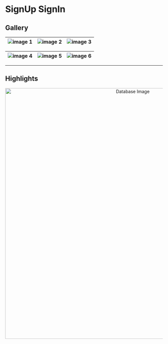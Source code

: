 # **SignUp SignIn**

## **Gallery**

| ![image 1](https://github.com/user-attachments/assets/eeceb1fb-ec29-44b3-8547-21d22e62cbcf) | ![image 2](https://github.com/user-attachments/assets/dea7beb5-c08e-402b-b26d-d3519648bf27) | ![image 3](https://github.com/user-attachments/assets/a7991973-e3b9-4c60-99dc-51f4ba5b1812) |
|------------------------------------------------------------------------------------------------|------------------------------------------------------------------------------------------------|------------------------------------------------------------------------------------------------|

| ![image 4](https://github.com/user-attachments/assets/ae2a143d-34f3-4028-a037-9a2e0fe69632) | ![image 5](https://github.com/user-attachments/assets/3158926a-ee84-4a5e-8dcd-ef9aae9e7d16) | ![image 6](https://github.com/user-attachments/assets/37fda5e8-7e09-4d7f-8d2d-634fcd444996) |
|------------------------------------------------------------------------------------------------|------------------------------------------------------------------------------------------------|------------------------------------------------------------------------------------------------|

---

## **Highlights**

<div align="center">
   <img src="https://github.com/user-attachments/assets/f35bda44-4ef6-4caf-86a6-05467a83afb8" alt="Database Image" width="800">
</div>
